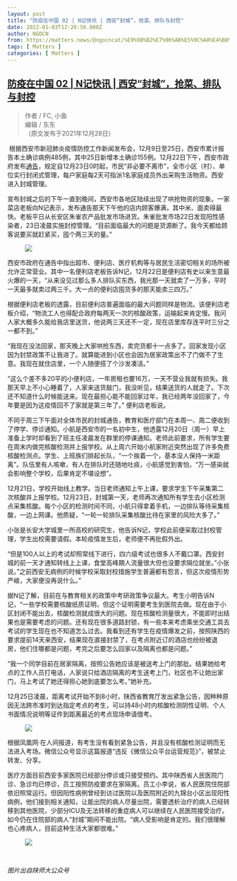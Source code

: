 ```yaml
---
layout: post
title: "防疫在中国 02 | N记快讯 | 西安“封城”，抢菜、排队与封控"
date: 2022-01-03T12:26:56.000Z
author: NGOCN
from: https://matters.news/@ngocncat/%E9%98%B2%E7%96%AB%E5%9C%A8%E4%B8%AD%E5%9B%BD-02-n%E8%AE%B0%E5%BF%AB%E8%AE%AF-%E8%A5%BF%E5%AE%89-%E5%B0%81%E5%9F%8E-%E6%8A%A2%E8%8F%9C-%E6%8E%92%E9%98%9F%E4%B8%8E%E5%B0%81%E6%8E%A7-bafyreigljm76v763ojhit25kusvkwrg57rzcphcqkz5u7xjnv4phrsjkam
tags: [ Matters ]
categories: [ Matters ]
---
```

<!--1641212816000-->
[防疫在中国 02 | N记快讯 | 西安“封城”，抢菜、排队与封控](https://matters.news/@ngocncat/%E9%98%B2%E7%96%AB%E5%9C%A8%E4%B8%AD%E5%9B%BD-02-n%E8%AE%B0%E5%BF%AB%E8%AE%AF-%E8%A5%BF%E5%AE%89-%E5%B0%81%E5%9F%8E-%E6%8A%A2%E8%8F%9C-%E6%8E%92%E9%98%9F%E4%B8%8E%E5%B0%81%E6%8E%A7-bafyreigljm76v763ojhit25kusvkwrg57rzcphcqkz5u7xjnv4phrsjkam)
------

<div>
<blockquote>作者 / FC, 小鱼<br class="smart">编辑 / 东东<br class="smart">（原文发布于2021年12月28日）</blockquote><p> 根据西安市新冠肺炎疫情防控工作新闻发布会，12月9日至25日，西安市累计报告本土确诊病例485例，其中25日新增本土确诊155例。12月22日下午，西安市政府发布<a href="https://news.cctv.com/2021/12/22/ARTIug7RBrFFy2yy9W7tWo0v211222.shtml" rel="noopener noreferrer" target="_blank">通告</a>，规定自12月23日0时起，市民“非必要不离市”，全市小区（村）、单位实行封闭式管理，每户家庭每2天可指派1名家庭成员外出采购生活物资。西安进入封城管理。</p><p>宣布封城之后的下午一直到晚间，西安市各地区陆续出现了哄抢物资的现象。一家菜店老板向N记表示，发布通告那天下午他的店内顾客爆满，其中米、面卖得最快。老板平日从长安区朱雀农产品批发市场进货。朱雀批发市场22日发现阳性感染者，23日凌晨实施封控管理。“目前面临最大的问题是货源断了。我今天都给顾客说要买就赶紧买，囤个两三天的量。”</p><figure class="image"><img src="https://assets.matters.news/embed/165f25a6-c31e-4f7b-bd91-006185496578.jpeg" data-asset-id="165f25a6-c31e-4f7b-bd91-006185496578" referrerpolicy="no-referrer"><figcaption><span></span></figcaption></figure><p>西安市政府在通告中指出超市、便利店、医疗机构等与居民生活密切相关的场所被允许正常营业。其中一名便利店老板告诉N记，12月22日是便利店有史以来生意最火爆的一天，“从来没见过那么多人排队买东西，我光那一天就卖了一万多，平时一天最多就卖过两三千。大一点的便利店囤货多的那天能卖三四万。”</p><p>根据便利店老板的透露，目前便利店普遍面临的最大问题同样是物流。该便利店老板介绍，“物流工人也得配合政府每两天一次的核酸政策，运输起来肯定慢。我问人家大概多久能给我店里送货，他说两三天还不一定，现在店里库存连平时三分之一都不到。”</p><p>“我现在没法回家，那天晚上大家哄抢东西，卖完货都十一点多了。回家发现小区因为封禁政策不让我进了。就算能进到小区也会因为居家政策出不了门做不了生意。我现在就住店里，一个人随便搭了个沙发凑活。”</p><p>“这么个差不多20平的小便利店，一年房租也要16万，一天不营业我就有损失。我那天早上不小心睡着了，人家来送货敲门，我没听见，结果送货的人就走了。下次还不知道什么时候能送来。现在最担心能不能回家过年，我已经两年没回家了，今年要是因为这疫情回不了家就是第三年了。” 便利店老板说。</p><p>不同于周三下午面对全体市民的封城通告，教育和医疗部门在本周一、周二便收到了停学、停诊通知。小航是西安市的一名初中生，他透露12月20日（周一）早上准备上学时却看到了班主任凌晨发在群里的停课通知。老师此前要求，所有学生要在周末内做完核酸检测并上报学校。从上周六开始小航家附近突然出现了许多免费核酸检测点。学生、上班族们排起长队，“一个挨着一个，基本没人保持一米距离”。队伍里有人咳嗽，有人在排队时还随地吐痰，小航感觉到害怕，“万一感染就会影响整个学校，后果肯定不堪设想”。</p><p>12月21日，学校开始线上教学。当日老师通知上午上课，要求学生下午采集第二次核酸并上报学校。12月23日，封城第一天，老师再次通知所有学生去小区检测点采集核酸。每个小区的检测时间不同，小航只得拿着手机，一边排队等待采集核酸，一边上网课。他质疑，“一轮一轮排队采集核酸比待在家里的风险大多了。”</p><p>小张是长安大学城里一所高校的研究生，他告诉N记，学校此前便采取过封校管理，学生出校需要请假。本轮疫情发生后，老师便不再批假外出。</p><p>“但是100人以上的考试却照常线下进行，四六级考试也很多人不戴口罩。西安封城的前一天才通知转线上上课，食堂高峰期人流量很大但也没要求隔位就坐。”小张说。”之前西安无病例的时候学校采取封校措施学生普遍都有怨言，但这次疫情形势严峻，大家便没再说什么。”</p><p>据N记了解，目前在与教育相关的政策中考研政策争议最大。考生小明告诉N记，“一些学校需要核酸纸质证明，但这个证明需要考生到医院去做。现在由于小区封闭不能出去，核酸检测就成很大的问题。现在核酸检测量很大，不能即时出结果也是需要考虑的问题。还有现在很多道路封锁，有一些本来考虑乘坐交通工具去考试的学生现在也不知道怎么过去。我看到还有学生在疫情爆发之前，按照陕西的要求提前14天来西安，结果现在直接封禁了，在考点附近订的酒店也纷纷被退房，他们住哪都是问题，考完之后要怎么回家以及隔离也都是问题。”</p><p>“我一个同学目前在居家隔离，按照公告她应该是被送考上门的那批。结果她给考点的工作人员打电话，人家说只给酒店隔离的考生送考上门，社区也不让她出家门，马上考试了她还得担心她到底要怎么考。”她补充。</p><p>12月25日凌晨，距离考试开始不到8小时，陕西省教育厅发出紧急公告，因种种原因无法跨市准时到达指定考点的考生，可以持48小时内核酸检测阴性证明、个人书面情况说明等证件到距离最近的考点现场申请借考。</p><figure class="image"><img src="https://assets.matters.news/embed/2db8aac8-b6eb-4360-a4cb-018ca9bb3fa0.jpeg" data-asset-id="2db8aac8-b6eb-4360-a4cb-018ca9bb3fa0" referrerpolicy="no-referrer"><figcaption><span></span></figcaption></figure><p>根据凤凰网·在人间报道，有考生没有看到紧急公告，并且没有核酸检测证明而无法进入考场。微信公众号显示这篇报道“违反《微信公众平台运营规范》”，被禁止转发、分享。</p><p>医疗方面目前西安多家医院已经部分停诊或只接受预约。其中陕西省人民医院门诊、急诊均已停诊，员工按照防疫要求在家隔离。员工小李说，省人民医院住院部依旧照常运行。但因阳性病例曾经到访过医院以及医院附近的九锦台小区出现阳性病例，他们接到相关通知，让能出院的病人尽量出院，需要透析治疗的病人已经转移到其他医院，少部分ICU及无法转移的重症病人可以继续在人民医院接受治疗。如今仍在住院部的病人“封城”期间不能出院。“病人受影响是肯定的。我们很理解也心疼病人，目前这种生活大家都很难。”</p><figure class="image"><img src="https://assets.matters.news/embed/aa7cd0ea-eccb-4ebd-a2d0-4b3f101bb26c.jpeg" data-asset-id="aa7cd0ea-eccb-4ebd-a2d0-4b3f101bb26c" referrerpolicy="no-referrer"><figcaption><span></span></figcaption></figure><p><br></p><p><em>图片出自陕师大公众号</em><br class="smart"></p>
</div>
